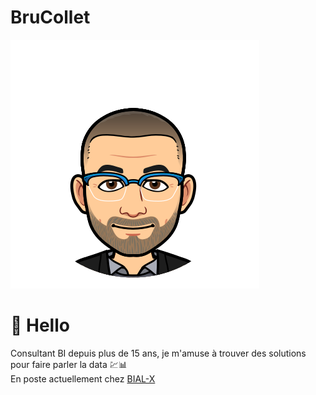 # BruCollet
![My emoticone](/Image/profil.png)
# :wave: Hello </BR>
Consultant BI depuis plus de 15 ans, je m'amuse à trouver des solutions pour faire parler la data :chart::bar_chart: </BR>
En poste actuellement chez [BIAL-X](https://www.bial-x.com/)